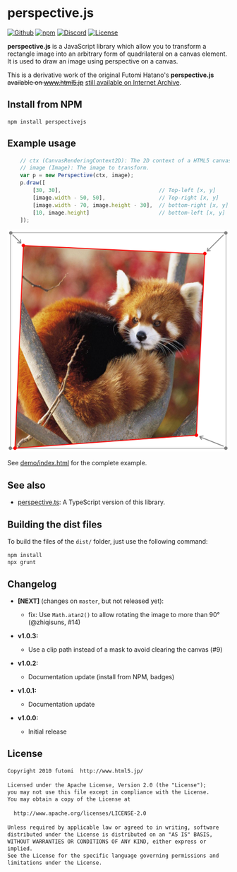 # perspective.js

[![Github](https://img.shields.io/github/stars/wanadev/yoga?label=Github&logo=github)](https://github.com/wanadev/perspective.js) [![npm](https://img.shields.io/npm/v/perspectivejs)](https://www.npmjs.com/package/perspectivejs) [![Discord](https://img.shields.io/badge/chat-Discord-8c9eff?logo=discord&logoColor=ffffff)](https://discord.gg/BmUkEdMuFp) [![License](https://img.shields.io/npm/l/perspectivejs)](https://github.com/wanadev/perspective.js/blob/master/LICENSE)

**perspective.js** is a JavaScript library which allow you to transform a
rectangle image into an arbitrary form of quadrilateral on a canvas element.
It is used to draw an image using perspective on a canvas.

This is a derivative work of the original Futomi Hatano's **perspective.js**
~~available on www.html5.jp~~ [still available on Internet Archive][pjs-archive].

[pjs-archive]: https://web.archive.org/web/20190810235509/http://www.html5.jp/test/perspective_canvas/demo1_en.html


## Install from NPM

    npm install perspectivejs


## Example usage

```javascript
    // ctx (CanvasRenderingContext2D): The 2D context of a HTML5 canvas element.
    // image (Image): The image to transform.
    var p = new Perspective(ctx, image);
    p.draw([
        [30, 30],                               // Top-left [x, y]
        [image.width - 50, 50],                 // Top-right [x, y]
        [image.width - 70, image.height - 30],  // bottom-right [x, y]
        [10, image.height]                      // bottom-left [x, y]
    ]);
```

![Preview](./preview.png)

See [demo/index.html](./demo/demo.html) for the complete example.


## See also

* [perspective.ts](https://github.com/adonmo/perspective.ts): A TypeScript version of this library.


## Building the dist files

To build the files of the `dist/` folder, just use the following command:

    npm install
    npx grunt


## Changelog

* **[NEXT]** (changes on `master`, but not released yet):

  * fix: Use `Math.atan2()` to allow rotating the image to more than 90° (@zhiqisuns, #14)

* **v1.0.3:**

  * Use a clip path instead of a mask to avoid clearing the canvas (#9)

* **v1.0.2:**

  * Documentation update (install from NPM, badges)

* **v1.0.1:**

  * Documentation update

* **v1.0.0:**

  * Initial release


## License

    Copyright 2010 futomi  http://www.html5.jp/

    Licensed under the Apache License, Version 2.0 (the "License");
    you may not use this file except in compliance with the License.
    You may obtain a copy of the License at

      http://www.apache.org/licenses/LICENSE-2.0

    Unless required by applicable law or agreed to in writing, software
    distributed under the License is distributed on an "AS IS" BASIS,
    WITHOUT WARRANTIES OR CONDITIONS OF ANY KIND, either express or implied.
    See the License for the specific language governing permissions and
    limitations under the License.

